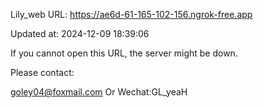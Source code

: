 Lily_web URL: https://ae6d-61-165-102-156.ngrok-free.app

Updated at: 2024-12-09 18:39:06

If you cannot open this URL, the server might be down.

Please contact: 

goley04@foxmail.com Or Wechat:GL_yeaH
